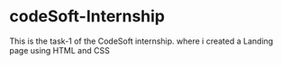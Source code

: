 # codeSoft-Internship
This is the task-1 of the CodeSoft internship.
where i created a Landing page using HTML and CSS 
